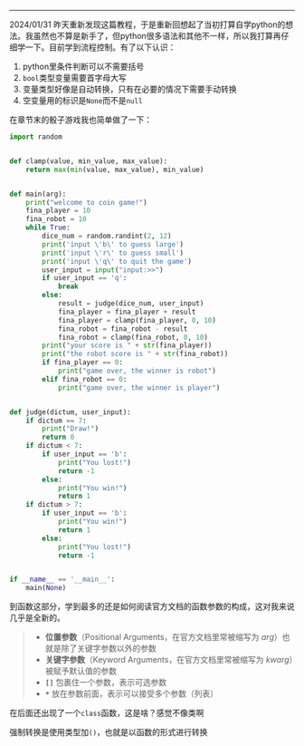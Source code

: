 ----
2024/01/31
昨天重新发现这篇教程，于是重新回想起了当初打算自学python的想法。我虽然也不算是新手了，但python很多语法和其他不一样，所以我打算再仔细学一下。目前学到流程控制。有了以下认识：

1. python里条件判断可以不需要括号
2. `bool`类型变量需要首字母大写
3. 变量类型好像是自动转换，只有在必要的情况下需要手动转换
4. 空变量用的标识是`None`而不是`null`

在章节末的骰子游戏我也简单做了一下：
```python
import random


def clamp(value, min_value, max_value):
    return max(min(value, max_value), min_value)


def main(arg):
    print("welcome to coin game!")
    fina_player = 10
    fina_robot = 10
    while True:
        dice_num = random.randint(2, 12)
        print('input \'b\' to guess large')
        print('input \'r\' to guess small')
        print('input \'q\' to quit the game')
        user_input = input("input:>>")
        if user_input == 'q':
            break
        else:
            result = judge(dice_num, user_input)
            fina_player = fina_player + result
            fina_player = clamp(fina_player, 0, 10)
            fina_robot = fina_robot - result
            fina_robot = clamp(fina_robot, 0, 10)
        print("your score is " + str(fina_player))
        print("the robot score is " + str(fina_robot))
        if fina_player == 0:
            print("game over, the winner is robot")
        elif fina_robot == 0:
            print("game over, the winner is player")


def judge(dictum, user_input):
    if dictum == 7:
        print("Draw!")
        return 0
    if dictum < 7:
        if user_input == 'b':
            print("You lost!")
            return -1
        else:
            print("You win!")
            return 1
    if dictum > 7:
        if user_input == 'b':
            print("You win!")
            return 1
        else:
            print("You lost!")
            return -1


if __name__ == '__main__':
    main(None)


```

到函数这部分，学到最多的还是如何阅读官方文档的函数参数的构成，这对我来说几乎是全新的。

> - **位置参数**（Positional Arguments，在官方文档里常被缩写为 *arg*）也就是除了关键字参数以外的参数
> - **关键字参数**（Keyword Arguments，在官方文档里常被缩写为 *kwarg*）被赋予默认值的参数
> - **`[]`** 包裹住一个参数，表示可选参数
> - **`*`** 放在参数前面，表示可以接受多个参数（列表）

在后面还出现了一个`class`函数，这是啥？感觉不像类啊

强制转换是使用类型加`()`，也就是以函数的形式进行转换
